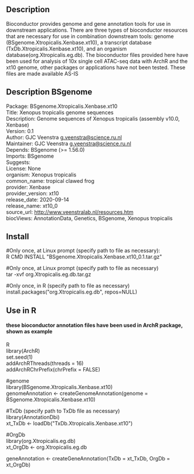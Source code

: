 ## Description  
Bioconductor provides genome and gene annotation tools for use in downstream applications. There are three types of bioconductor resources that are necessary for use in combination downstream tools: genome (BSgenome.Xtropicalis.Xenbase.xt10), a transcript database (TxDb.Xtropicalis.Xenbase.xt10), and an organism database(org.Xtropicalis.eg.db). The bioconductor files provided here have been used for analysis of 10x single cell ATAC-seq data with ArchR and the xt10 genome, other packages or applications have not been tested. These files are made available AS-IS   

## Description BSgenome
Package: BSgenome.Xtropicalis.Xenbase.xt10  
Title: Xenopus tropicalis genome sequences  
Description: Genome sequences of Xenopus tropicalis (assembly v10.0, Xenbase)  
Version: 0.1  
Author: GJC Veenstra <g.veenstra@science.ru.nl>  
Maintainer: GJC Veenstra <g.veenstra@science.ru.nl>  
Depends: BSgenome (>= 1.56.0)  
Imports: BSgenome  
Suggests:  
License: None  
organism: Xenopus tropicalis  
common_name: tropical clawed frog  
provider: Xenbase  
provider_version: xt10  
release_date: 2020-09-14  
release_name: xt10_0  
source_url: http://www.veenstralab.nl/resources.htm  
biocViews: AnnotationData, Genetics, BSgenome, Xenopus tropicalis  
  
## Install
#Only once, at Linux prompt (specify path to file as necessary):  
R CMD INSTALL "BSgenome.Xtropicalis.Xenbase.xt10_0.1.tar.gz"  
  
#Only once, at Linux prompt (specify path to file as necessary)  
tar -xvf org.Xtropicalis.eg.db.tar.gz  
  
#Only once, in R (specify path to file as necessary) 
install.packages("org.Xtropicalis.eg.db", repos=NULL)    
  
## Use in R   
#### these bioconductor annotation files have been used in ArchR package, shown as example
R  
library(ArchR)  
set.seed(1)  
addArchRThreads(threads = 16)  
addArchRChrPrefix(chrPrefix = FALSE)  
  
#genome  
library(BSgenome.Xtropicalis.Xenbase.xt10)  
genomeAnnotation <- createGenomeAnnotation(genome = BSgenome.Xtropicalis.Xenbase.xt10)  
  
#TxDb (specify path to TxDb file as necessary)  
library(AnnotationDbi)  
xt_TxDb <- loadDb("TxDb.Xtropicalis.Xenbase.xt10")  

#OrgDb  
library(org.Xtropicalis.eg.db)  
xt_OrgDb <- org.Xtropicalis.eg.db  
  
geneAnnotation <- createGeneAnnotation(TxDb = xt_TxDb, OrgDb = xt_OrgDb)  
